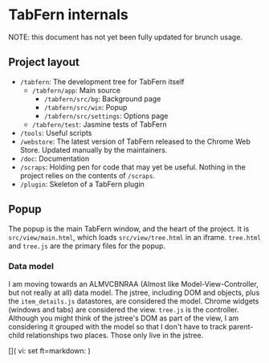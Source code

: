 # TabFern internals

NOTE: this document has not yet been fully updated for brunch usage.

## Project layout

 - `/tabfern`: The development tree for TabFern itself
   * `/tabfern/app`: Main source
     - `/tabfern/src/bg`: Background page
     - `/tabfern/src/win`: Popup
     - `/tabfern/src/settings`: Options page
   * `/tabfern/test`: Jasmine tests of TabFern
 - `/tools`: Useful scripts
 - `/webstore`: The latest version of TabFern released to the Chrome Web Store.
   Updated manually by the maintainers.
 - `/doc`: Documentation
 - `/scraps`: Holding pen for code that may yet be useful.  Nothing in the
   project relies on the contents of `/scraps`.
 - `/plugin`: Skeleton of a TabFern plugin

## Popup

The popup is the main TabFern window, and the heart of the project.  It is
`src/view/main.html`, which loads `src/view/tree.html` in an iframe.
`tree.html` and `tree.js` are the primary files for the popup.

### Data model

I am moving towards an ALMVCBNRAA (Almost like Model-View-Controller, but not
really at all) data model.  The jstree, including DOM and objects, plus the
`item_details.js` datastores, are considered the model.  Chrome widgets
(windows and tabs) are considered the view.  `tree.js` is the controller.
Although you might think of the jstree's DOM as part of the view, I am
considering it grouped with the model so that I don't have to track
parent-child relationships two places.  Those only live in the jstree.

[]( vi: set ft=markdown: )
